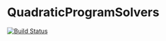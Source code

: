 # QuadraticProgramSolvers

[![Build Status](https://github.com/johnzhang3/QuadraticProgramSolvers.jl/actions/workflows/CI.yml/badge.svg?branch=main)](https://github.com/johnzhang3/QuadraticProgramSolvers.jl/actions/workflows/CI.yml?query=branch%3Amain)
